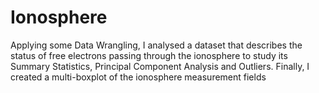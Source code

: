 # Ionosphere
Applying some Data Wrangling, I analysed a dataset that describes the status of free electrons passing through the ionosphere to study its Summary Statistics, Principal Component Analysis and Outliers. Finally, I created a multi-boxplot of the ionosphere measurement fields
